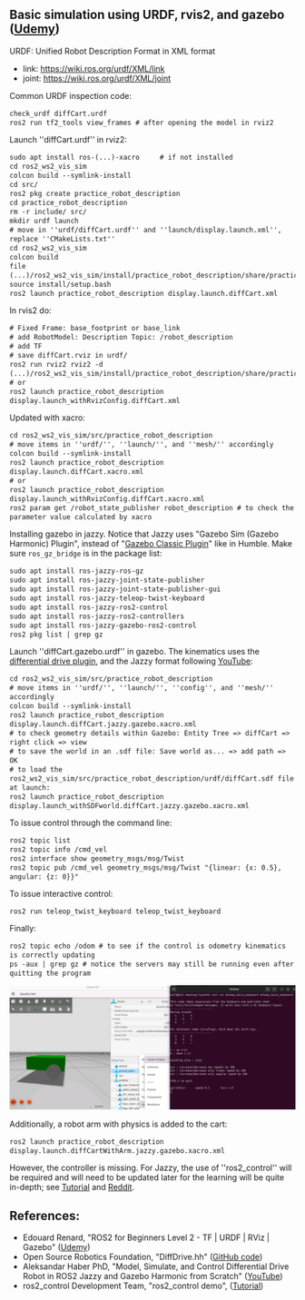 ## Basic simulation using URDF, rvis2, and gazebo (<a href="https://www.udemy.com/course/ros2-tf-urdf-rviz-gazebo">Udemy</a>)
URDF: Unified Robot Description Format in XML format
- link: https://wiki.ros.org/urdf/XML/link
- joint: https://wiki.ros.org/urdf/XML/joint

Common URDF inspection code:

    check_urdf diffCart.urdf
    ros2 run tf2_tools view_frames # after opening the model in rviz2

Launch ''diffCart.urdf'' in rviz2:

    sudo apt install ros-(...)-xacro     # if not installed
    cd ros2_ws2_vis_sim
    colcon build --symlink-install
    cd src/
    ros2 pkg create practice_robot_description
    cd practice_robot_description
    rm -r include/ src/
    mkdir urdf launch
    # move in ''urdf/diffCart.urdf'' and ''launch/display.launch.xml'', replace ''CMakeLists.txt''
    cd ros2_ws2_vis_sim
    colcon build
    file (...)/ros2_ws2_vis_sim/install/practice_robot_description/share/practice_robot_description/urdf/diffCart.urdf
    source install/setup.bash
    ros2 launch practice_robot_description display.launch.diffCart.xml

In rvis2 do:

    # Fixed Frame: base_footprint or base_link
    # add RobotModel: Description Topic: /robot_description
    # add TF
    # save diffCart.rviz in urdf/
    ros2 run rviz2 rviz2 -d (...)/ros2_ws2_vis_sim/install/practice_robot_description/share/practice_robot_description/diffCart.rviz
    # or
    ros2 launch practice_robot_description display.launch_withRvizConfig.diffCart.xml

Updated with xacro:

    cd ros2_ws2_vis_sim/src/practice_robot_description
    # move items in ''urdf/'', ''launch/'', and ''mesh/'' accordingly
    colcon build --symlink-install
    ros2 launch practice_robot_description display.launch.diffCart.xacro.xml
    # or 
    ros2 launch practice_robot_description display.launch_withRvizConfig.diffCart.xacro.xml
    ros2 param get /robot_state_publisher robot_description # to check the parameter value calculated by xacro

Installing gazebo in jazzy. Notice that Jazzy uses "Gazebo Sim (Gazebo Harmonic) Plugin", instead of "<a href="https://classic.gazebosim.org/tutorials?tut=ros_gzplugins">Gazebo Classic Plugin</a>" like in Humble. Make sure ``ros_gz_bridge`` is in the package list:

    sudo apt install ros-jazzy-ros-gz
    sudo apt install ros-jazzy-joint-state-publisher
    sudo apt install ros-jazzy-joint-state-publisher-gui
    sudo apt install ros-jazzy-teleop-twist-keyboard
    sudo apt install ros-jazzy-ros2-control
    sudo apt install ros-jazzy-ros2-controllers
    sudo apt install ros-jazzy-gazebo-ros2-control 
    ros2 pkg list | grep gz

Launch ''diffCart.gazebo.urdf'' in gazebo. The kinematics uses the <a href="https://github.com/gazebosim/gz-sim/blob/gz-sim8/src/systems/diff_drive/DiffDrive.hh">differential drive plugin</a>, and the Jazzy format following <a href="https://www.youtube.com/watch?v=9sjTrpxtBaE">YouTube</a>:
    
    cd ros2_ws2_vis_sim/src/practice_robot_description
    # move items in ''urdf/'', ''launch/'', ''config'', and ''mesh/'' accordingly
    colcon build --symlink-install
    ros2 launch practice_robot_description display.launch.diffCart.jazzy.gazebo.xacro.xml
    # to check geometry details within Gazebo: Entity Tree => diffCart => right click => view
    # to save the world in an .sdf file: Save world as... => add path => OK
    # to load the ros2_ws2_vis_sim/src/practice_robot_description/urdf/diffCart.sdf file at launch:
    ros2 launch practice_robot_description display.launch_withSDFworld.diffCart.jazzy.gazebo.xacro.xml 
    
To issue control through the command line:

    ros2 topic list
    ros2 topic info /cmd_vel
    ros2 interface show geometry_msgs/msg/Twist
    ros2 topic pub /cmd_vel geometry_msgs/msg/Twist "{linear: {x: 0.5}, angular: {z: 0}}"

To issue interactive control:

    ros2 run teleop_twist_keyboard teleop_twist_keyboard

Finally:

    ros2 topic echo /odom # to see if the control is odometry kinematics is correctly updating
    ps -aux | grep gz # notice the servers may still be running even after quitting the program

<img src="https://github.com/SphericalCowww/ROS_init_practice/blob/main/ros2_ws2_vis_sim/diffCart_gazebo_demo.png" width="1000">

Additionally, a robot arm with physics is added to the cart:

    ros2 launch practice_robot_description display.launch.diffCartWithArm.jazzy.gazebo.xacro.xml 

However, the controller is missing. For Jazzy, the use of ''ros2_control'' will be required and will need to be updated later for the learning will be quite in-depth; see <a href="https://control.ros.org/jazzy/doc/ros2_control_demos/doc/index.html">Tutorial</a> and <a href="https://www.reddit.com/r/ROS/comments/161s6cv/to_ros2_control_or_to_not_ros2_control/">Reddit</a>.
    
## References:
- Edouard Renard, "ROS2 for Beginners Level 2 - TF | URDF | RViz | Gazebo" (<a href="https://www.udemy.com/course/ros2-tf-urdf-rviz-gazebo">Udemy</a>)
- Open Source Robotics Foundation, "DiffDrive.hh" (<a href="https://github.com/gazebosim/gz-sim/blob/gz-sim8/src/systems/diff_drive/DiffDrive.hh">GitHub code</a>)
- Aleksandar Haber PhD, "Model, Simulate, and Control Differential Drive Robot in ROS2 Jazzy and Gazebo Harmonic from Scratch" (<a href="https://www.youtube.com/watch?v=9sjTrpxtBaE">YouTube</a>)
- ros2_control Development Team, "ros2_control demo", (<a href="https://control.ros.org/jazzy/doc/ros2_control_demos/doc/index.html">Tutorial</a>)

